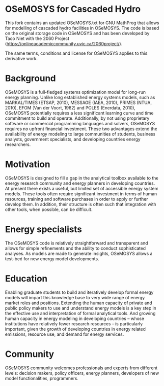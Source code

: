 # OSeMOSYS for Cascaded Hydro
This fork contains an updated OSeMOSYS.txt for GNU MathProg that allows for modelling of cascaded hydro facilities in OSeMOSYS.  The code is based on the original storage code in OSeMOSYS and has been developed by Taco Niet with the 2060 Project (https://onlineacademiccommunity.uvic.ca/2060project/).

The same terms, conditions and license for OSeMOSYS applies to this derivative work.

# Background
OSeMOSYS is a full-fledged systems optimization model for long-run energy planning. Unlike long established energy systems models, such as MARKAL/TIMES (ETSAP, 2010), MESSAGE (IAEA, 2010), PRIMES (NTUA, 2010), EFOM (Van der Voort, 1982) and POLES (Enerdata, 2010), OSeMOSYS potentially requires a less significant learning curve and time commitment to build and operate. Additionally, by not using proprietary software or commercial programming languages and solvers, OSeMOSYS requires no upfront financial investment. These two advantages extend the availability of energy modeling to large communities of students, business analysts, government specialists, and developing countries energy researchers.

# Motivation
OSeMOSYS is designed to fill a gap in the analytical toolbox available to the energy research community and energy planners in developing countries. At present there exists a useful, but limited set of accessible energy system models. These tools often require significant investment in terms of human resources, training and software purchases in order to apply or further develop them. In addition, their structure is often such that integration with other tools, when possible, can be difficult.

# Energy specialists
The OSeMOSYS code is relatively straightforward and transparent and allows for simple refinements and the ability to conduct sophisticated analyses. As models are made to generate insights, OSeMOSYS allows a test-bed for new energy model developments.

# Education
Enabling graduate students to build and iteratively develop formal energy models will impart this knowledge base to very wide range of energy market roles and positions. Extending the human capacity of private and public policy makers to use and understand energy models is a key step in the effective use and interpretation of formal analytical tools. And growing human capacity in energy modeling in developing countries – whose institutions have relatively fewer research resources – is particularly important, given the growth of developing countries in energy related emissions, resource use, and demand for energy services. 

# Community
OSeMOSYS community welcomes professionals and experts from different levels: decision makers, policy officers, energy planners, developers of new model functionalities, programmers.
